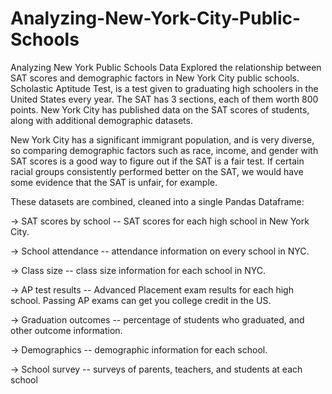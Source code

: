 # Analyzing-New-York-City-Public-Schools
Analyzing New York Public Schools Data
Explored the relationship between SAT scores and demographic factors in New York City public schools. Scholastic Aptitude Test, is a test given to graduating high schoolers in the United States every year. The SAT has 3 sections, each of them worth 800 points. New York City has published data on the SAT scores of students, along with additional demographic datasets.

New York City has a significant immigrant population, and is very diverse, so comparing demographic factors such as race, income, and gender with SAT scores is a good way to figure out if the SAT is a fair test. If certain racial groups consistently performed better on the SAT, we would have some evidence that the SAT is unfair, for example.

These datasets are combined, cleaned into a single Pandas Dataframe:

-> SAT scores by school -- SAT scores for each high school in New York City.

-> School attendance -- attendance information on every school in NYC.

-> Class size -- class size information for each school in NYC.

-> AP test results -- Advanced Placement exam results for each high school. Passing AP exams can get you college credit    in the US.

-> Graduation outcomes -- percentage of students who graduated, and other outcome information.

-> Demographics -- demographic information for each school.

-> School survey -- surveys of parents, teachers, and students at each school
